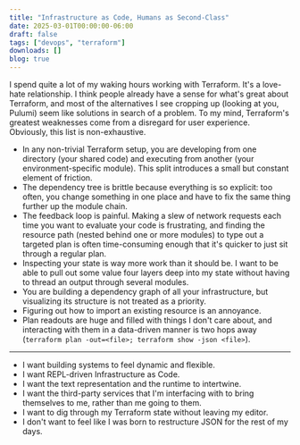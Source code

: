 ```yaml
---
title: "Infrastructure as Code, Humans as Second-Class"
date: 2025-03-01T00:00:00-06:00
draft: false
tags: ["devops", "terraform"]
downloads: []
blog: true
---
```


I spend quite a lot of my waking hours working with Terraform. It's a love-hate relationship. I think people already have a sense for what's great about Terraform, and most of the alternatives I see cropping up (looking at you, Pulumi) seem like solutions in search of a problem. To my mind, Terraform's greatest weaknesses come from a disregard for user experience. Obviously, this list is non-exhaustive.

- In any non-trivial Terraform setup, you are developing from one directory (your shared code) and executing from another (your environment-specific module). This split introduces a small but constant element of friction.
- The dependency tree is brittle because everything is so explicit: too often, you change something in one place and have to fix the same thing further up the module chain.
- The feedback loop is painful. Making a slew of network requests each time you want to evaluate your code is frustrating, and finding the resource path (nested behind one or more modules) to type out a targeted plan is often time-consuming enough that it's quicker to just sit through a regular plan.
- Inspecting your state is way more work than it should be. I want to be able to pull out some value four layers deep into my state without having to thread an output through several modules.
- You are building a dependency graph of all your infrastructure, but visualizing its structure is not treated as a priority.
- Figuring out how to import an existing resource is an annoyance.
- Plan readouts are huge and filled with things I don't care about, and interacting with them in a data-driven manner is two hops away (`terraform plan -out=<file>; terraform show -json <file>`).

---

- I want building systems to feel dynamic and flexible.
- I want REPL-driven Infrastructure as Code.
- I want the text representation and the runtime to intertwine.
- I want the third-party services that I'm interfacing with to bring themselves to me, rather than me going to them.
- I want to dig through my Terraform state without leaving my editor.
- I don't want to feel like I was born to restructure JSON for the rest of my days.
